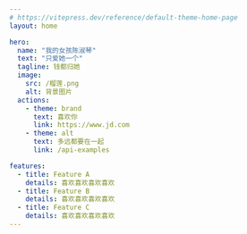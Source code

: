 ```yaml
---
# https://vitepress.dev/reference/default-theme-home-page
layout: home

hero:
  name: "我的女孩陈淑琴"
  text: "只爱她一个"
  tagline: 钱都归她
  image:
    src: /榴莲.png
    alt: 背景图片
  actions:
    - theme: brand
      text: 喜欢你
      link: https://www.jd.com
    - theme: alt
      text: 多远都要在一起
      link: /api-examples

features:
  - title: Feature A
    details: 喜欢喜欢喜欢喜欢
  - title: Feature B
    details: 喜欢喜欢喜欢喜欢
  - title: Feature C
    details: 喜欢喜欢喜欢喜欢
---
```


